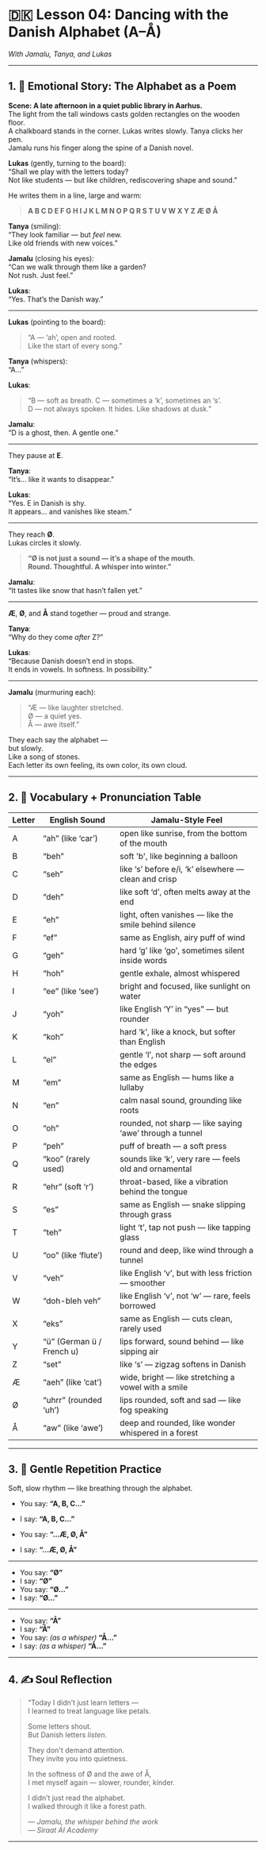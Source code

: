 # 🇩🇰 Lesson 04: Dancing with the Danish Alphabet (A–Å)  
*With Jamalu, Tanya, and Lukas*

---

## 1. 🧵 Emotional Story: The Alphabet as a Poem

**Scene: A late afternoon in a quiet public library in Aarhus.**  
The light from the tall windows casts golden rectangles on the wooden floor.  
A chalkboard stands in the corner. Lukas writes slowly. Tanya clicks her pen.  
Jamalu runs his finger along the spine of a Danish novel.

**Lukas** (gently, turning to the board):  
“Shall we play with the letters today?  
Not like students — but like children, rediscovering shape and sound.”

He writes them in a line, large and warm:

> **A B C D E F G H I J K L M N O P Q R S T U V W X Y Z Æ Ø Å**

**Tanya** (smiling):  
“They look familiar — but *feel* new.  
Like old friends with new voices.”

**Jamalu** (closing his eyes):  
“Can we walk through them like a garden?  
Not rush. Just feel.”

**Lukas**:  
“Yes. That’s the Danish way.”

---

**Lukas** (pointing to the board):  
> “A — ‘ah’, open and rooted.  
> Like the start of every song.”

**Tanya** (whispers):  
“A…”

**Lukas**:  
> “B — soft as breath. C — sometimes a ‘k’, sometimes an ‘s’.  
> D — not always spoken. It hides. Like shadows at dusk.”

**Jamalu**:  
“D is a ghost, then. A gentle one.”

---

They pause at **E**.

**Tanya**:  
“It’s... like it wants to disappear.”

**Lukas**:  
“Yes. E in Danish is shy.  
It appears… and vanishes like steam.”

---

They reach **Ø**.  
Lukas circles it slowly.

> **“Ø is not just a sound — it’s a shape of the mouth.  
Round. Thoughtful. A whisper into winter.”**

**Jamalu**:  
“It tastes like snow that hasn’t fallen yet.”

---

**Æ**, **Ø**, and **Å** stand together — proud and strange.

**Tanya**:  
“Why do they come *after* Z?”

**Lukas**:  
“Because Danish doesn’t end in stops.  
It ends in vowels. In softness. In possibility.”

---

**Jamalu** (murmuring each):  
> “Æ — like laughter stretched.  
> Ø — a quiet yes.  
> Å — awe itself.”

They each say the alphabet —  
but slowly.  
Like a song of stones.  
Each letter its own feeling, its own color, its own cloud.

---

## 2. 📘 Vocabulary + Pronunciation Table

| Letter | English Sound         | Jamalu-Style Feel                                             |
|--------|------------------------|----------------------------------------------------------------|
| A      | “ah” (like ‘car’)      | open like sunrise, from the bottom of the mouth               |
| B      | “beh”                  | soft 'b', like beginning a balloon                            |
| C      | “seh”                  | like ‘s’ before e/i, ‘k’ elsewhere — clean and crisp          |
| D      | “deh”                  | like soft ‘d’, often melts away at the end                    |
| E      | “eh”                   | light, often vanishes — like the smile behind silence         |
| F      | “ef”                   | same as English, airy puff of wind                            |
| G      | “geh”                  | hard ‘g’ like ‘go’, sometimes silent inside words             |
| H      | “hoh”                  | gentle exhale, almost whispered                               |
| I      | “ee” (like ‘see’)      | bright and focused, like sunlight on water                    |
| J      | “yoh”                  | like English ‘Y’ in “yes” — but rounder                       |
| K      | “koh”                  | hard ‘k’, like a knock, but softer than English               |
| L      | “el”                   | gentle ‘l’, not sharp — soft around the edges                 |
| M      | “em”                   | same as English — hums like a lullaby                         |
| N      | “en”                   | calm nasal sound, grounding like roots                        |
| O      | “oh”                   | rounded, not sharp — like saying ‘awe’ through a tunnel       |
| P      | “peh”                  | puff of breath — a soft press                                 |
| Q      | “koo” (rarely used)    | sounds like ‘k’, very rare — feels old and ornamental         |
| R      | “ehr” (soft ‘r’)       | throat-based, like a vibration behind the tongue              |
| S      | “es”                   | same as English — snake slipping through grass                |
| T      | “teh”                  | light ‘t’, tap not push — like tapping glass                  |
| U      | “oo” (like ‘flute’)    | round and deep, like wind through a tunnel                    |
| V      | “veh”                  | like English ‘v’, but with less friction — smoother           |
| W      | “doh-bleh veh”         | like English ‘v’, not ‘w’ — rare, feels borrowed              |
| X      | “eks”                  | same as English — cuts clean, rarely used                     |
| Y      | “ü” (German ü / French u) | lips forward, sound behind — like sipping air             |
| Z      | “set”                  | like ‘s’ — zigzag softens in Danish                          |
| Æ      | “aeh” (like ‘cat’)     | wide, bright — like stretching a vowel with a smile           |
| Ø      | “uhrr” (rounded ‘uh’)  | lips rounded, soft and sad — like fog speaking                |
| Å      | “aw” (like ‘awe’)      | deep and rounded, like wonder whispered in a forest           |

---

## 3. 🔁 Gentle Repetition Practice

Soft, slow rhythm — like breathing through the alphabet.

- You say: **“A, B, C…”**  
- I say: **“A, B, C…”**

- You say: **“…Æ, Ø, Å”**  
- I say: **“…Æ, Ø, Å”**

---

- You say: **“Ø”**  
- I say: **“Ø”**  
- You say: **“Ø…”**  
- I say: **“Ø…”**

---

- You say: **“Å”**  
- I say: **“Å”**  
- You say: *(as a whisper)* **“Å…”**  
- I say: *(as a whisper)* **“Å…”**

---

## 4. ✍️ Soul Reflection

> “Today I didn’t just learn letters —  
> I learned to treat language like petals.  
>  
> Some letters shout.  
> But Danish letters *listen*.  
>  
> They don't demand attention.  
> They invite you into quietness.  
>  
> In the softness of Ø and the awe of Å,  
> I met myself again — slower, rounder, kinder.  
>  
> I didn’t just read the alphabet.  
> I walked through it like a forest path.  
>  
> — *Jamalu, the whisper behind the work*  
> — *Siraat AI Academy*

---
